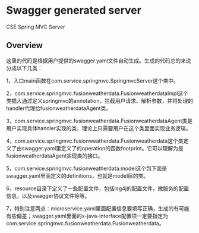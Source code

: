 # Swagger generated server

CSE Spring MVC Server


## Overview
这里的代码是根据用户提供的swagger.yaml文件自动生成。生成的代码总的来说分成以下几类：

1，入口main函数在com.service.springmvc.SpringmvcServer这个类中。

2，com.service.springmvc.fusionweatherdata.FusionweatherdataImpl这个类插入通过定义springmvc的annotation，拦截用户请求、解析参数，并将处理的handler代理给fusionweatherdataAgent类。

3，com.service.springmvc.fusionweatherdata.FusionweatherdataAgent类是用户实现具体handler实现的类，理论上只需要用户在这个类里面实现业务逻辑。

4，com.service.springmvc.fusionweatherdata.Fusionweatherdata这个类定义了由swagger.yaml里定义了的operation的函数footprint。它可以理解为是fusionweatherdataAgent实现类的接口。

5，com.service.springmvc.fusionweatherdata.model这个包下面是swagger.yaml里面定义的definitions，也就是model层的类。

6，resource目录下定义了一些配置文件，包括log4j的配置文件，微服务的配置信息，以及swagger协议文件等等。

7，特别注意两点：microservice.yaml里面配置信息要填写正确，生成的有可能有些偏差；swagger.yaml里面的x-java-interface配置项一定要指定为com.service.springmvc.fusionweatherdata.Fusionweatherdata。